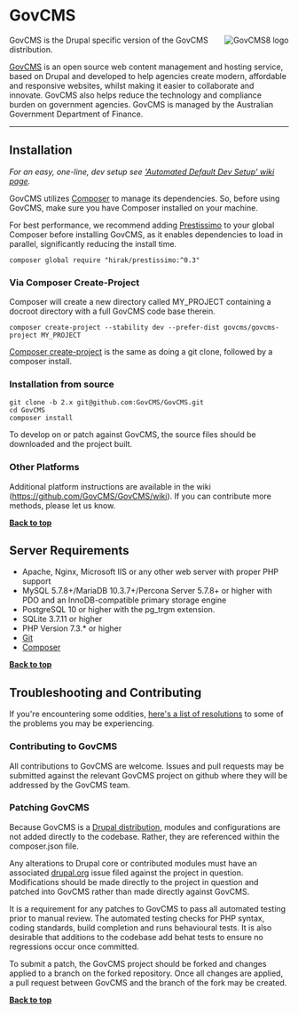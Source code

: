 # GovCMS

<img src="https://www.drupal.org/files/styles/grid-3/public/project-images/govcms8.png" alt="GovCMS8 logo" align="right"/>

GovCMS is the Drupal specific version of the GovCMS distribution.

[GovCMS](https://www.govcms.gov.au) is an open source web content management and hosting service, based on Drupal and developed to help agencies create modern, affordable and responsive websites, whilst making it easier to collaborate and innovate. GovCMS also helps reduce the technology and compliance burden on government agencies. GovCMS is managed by the Australian Government Department of Finance.

---

## Installation

_For an easy, one-line, dev setup see ['Automated Default Dev Setup' wiki page](https://github.com/GovCMS/GovCMS/wiki/Automated-Default-Dev-Setup)._

GovCMS utilizes [Composer](https://getcomposer.org/) to manage its dependencies. So, before using GovCMS, make sure you have Composer installed on your machine.

For best performance, we recommend adding [Prestissimo](https://github.com/hirak/prestissimo) to your global Composer before installing GovCMS, as it enables dependencies to load in parallel, significantly reducing the install time.

    composer global require "hirak/prestissimo:^0.3"

### Via Composer Create-Project

Composer will create a new directory called MY_PROJECT containing a docroot directory with a full GovCMS code base therein.

    composer create-project --stability dev --prefer-dist govcms/govcms-project MY_PROJECT

[Composer create-project](https://getcomposer.org/doc/03-cli.md#create-project) is the same as doing a git clone, followed by a composer install.

### Installation from source

    git clone -b 2.x git@github.com:GovCMS/GovCMS.git
    cd GovCMS
    composer install

To develop on or patch against GovCMS, the source files should be downloaded and the project built.

### Other Platforms

Additional platform instructions are available in the wiki (https://github.com/GovCMS/GovCMS/wiki).  If you can contribute more methods, please let us know.

**[Back to top](#govcms)**

## Server Requirements

* Apache, Nginx, Microsoft IIS or any other web server with proper PHP support
* MySQL 5.7.8+/MariaDB 10.3.7+/Percona Server 5.7.8+ or higher with PDO and an InnoDB-compatible primary storage engine
* PostgreSQL 10 or higher with the pg_trgm extension.
* SQLite 3.7.11 or higher
* PHP Version 7.3.* or higher
* [Git](http://git-scm.com/)
* [Composer](https://getcomposer.org/)

**[Back to top](#govcms)**

## Troubleshooting and Contributing

If you're encountering some oddities, [here's a list of resolutions](https://github.com/GovCMS/GovCMS/wiki/Troubleshooting) to some of the problems you may be experiencing.

### Contributing to GovCMS

All contributions to GovCMS are welcome. Issues and pull requests may be submitted against the relevant GovCMS project on github where they will be addressed by the GovCMS team.

### Patching GovCMS

Because GovCMS is a [Drupal distribution](https://www.drupal.org/documentation/build/distributions), modules and configurations are not added directly to the codebase. Rather, they are referenced within the composer.json file.

Any alterations to Drupal core or contributed modules must have an associated [drupal.org](https://www.drupal.org) issue filed against the project in question. Modifications should be made directly to the project in question and patched into GovCMS rather than made directly against GovCMS.

It is a requirement for any patches to GovCMS to pass all automated testing prior to manual review. The automated testing checks for PHP syntax, coding standards, build completion and runs behavioural tests. It is also desirable that additions to the codebase add behat tests to ensure no regressions occur once committed.

To submit a patch, the GovCMS project should be forked and changes applied to a branch on the forked repository. Once all changes are applied, a pull request between GovCMS and the branch of the fork may be created.

**[Back to top](#govcms)**
